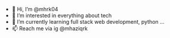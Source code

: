 - 👋 Hi, I’m @mhrk04
- 👀 I’m interested in everything about tech
- 🌱 I’m currently learning full stack web development, python ...
- 📫 Reach me via ig @mhaziqrk

<!---
mhrk04/mhrk04 is a ✨ special ✨ repository because its `README.md` (this file) appears on your GitHub profile.
You can click the Preview link to take a look at your changes.
--->
